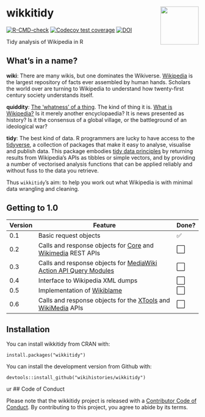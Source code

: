 
<!-- README.md is generated from README.Rmd. Please edit that file -->

# wikkitidy <a href="https://wikihistories.github.io/wikkitidy/"><img src="man/figures/logo.png" align="right" height="100" /></a>

<!-- badges: start -->

[![R-CMD-check](https://github.com/wikihistories/wikkitidy/actions/workflows/R-CMD-check.yaml/badge.svg)](https://github.com/wikihistories/wikkitidy/actions/workflows/R-CMD-check.yaml)
[![Codecov test
coverage](https://codecov.io/gh/wikihistories/wikkitidy/branch/main/graph/badge.svg)](https://app.codecov.io/gh/wikihistories/wikkitidy?branch=main)
[![DOI](https://zenodo.org/badge/597954751.svg)](https://zenodo.org/doi/10.5281/zenodo.10638610)
<!-- badges: end -->

Tidy analysis of Wikipedia in R

## What’s in a name?

**wiki**: There are many wikis, but one dominates the Wikiverse.
[Wikipedia](https://www.wikipedia.org/) is the largest repository of
facts ever assembled by human hands. Scholars the world over are turning
to Wikipedia to understand how twenty-first century society understands
itself.

**quiddity**: [The ‘whatness’ of a
thing](https://en.wikipedia.org/wiki/Quiddity). The kind of thing it is.
[What is Wikipedia?](https://en.wikipedia.org/wiki/Wikipedia:NOT) Is it
merely another encyclopaedia? It is news presented as history? Is it the
consensus of a global village, or the battleground of an ideological
war?

**tidy**: The best kind of data. R programmers are lucky to have access
to the [tidyverse](https://joss.theoj.org/papers/10.21105/joss.01686), a
collection of packages that make it easy to analyse, visualise and
publish data. This package embodies [tidy data
principles](https://www.jstatsoft.org/article/view/v059i10) by returning
results from Wikipedia’s APIs as tibbles or simple vectors, and by
providing a number of vectorised analysis functions that can be applied
reliably and without fuss to the data you retrieve.

Thus `wikkitidy`’s aim: to help you work out what Wikipedia is with
minimal data wrangling and cleaning.

## Getting to 1.0

| Version | Feature | Done? |
|----|----|----|
| 0.1 | Basic request objects | :white_check_mark: |
| 0.2 | Calls and response objects for [Core](https://www.mediawiki.org/wiki/API:REST_API) and [Wikimedia](https://www.mediawiki.org/wiki/Wikimedia_REST_API) REST APIs | :white_large_square: |
| 0.3 | Calls and response objects for [MediaWiki Action API Query Modules](https://www.mediawiki.org/wiki/API:Query) | :white_large_square: |
| 0.4 | Interface to Wikipedia XML dumps | :white_large_square: |
| 0.5 | Implementation of [Wikiblame](https://github.com/FlominatorTM/wikiblame) | :white_large_square: |
| 0.6 | Calls and response objects for the [XTools](https://www.mediawiki.org/wiki/XTools/API) and [WikiMedia](https://wikimedia.org/api/rest_v1/) APIs | :white_large_square: |

## Installation

You can install wikkitidy from CRAN with:

    install.packages("wikkitidy")

You can install the development version from Github with:

    devtools::install_github("wikihistories/wikkitidy")

ur \## Code of Conduct

Please note that the wikkitidy project is released with a [Contributor
Code of
Conduct](https://wikihistories.github.io/wikkitidy/CODE_OF_CONDUCT.html).
By contributing to this project, you agree to abide by its terms.
